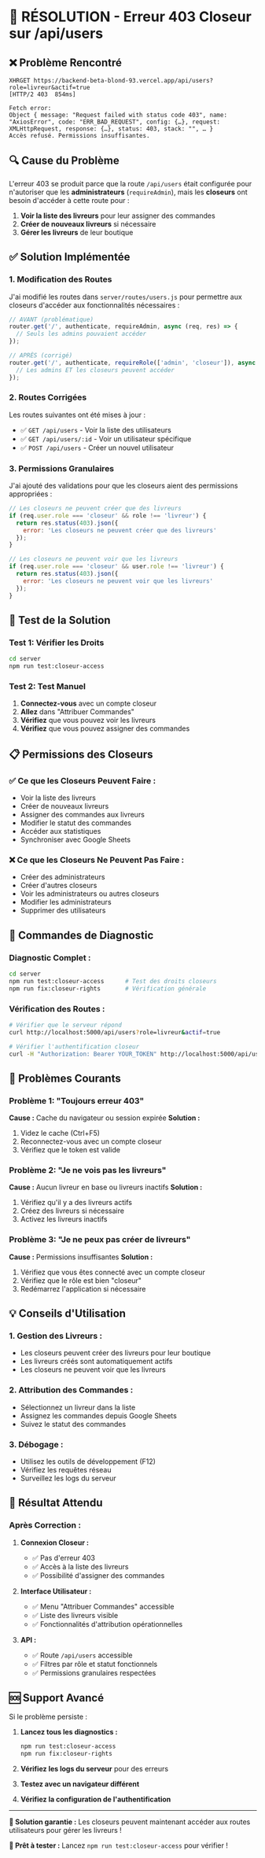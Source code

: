 # 🔧 RÉSOLUTION - Erreur 403 Closeur sur /api/users

## ❌ **Problème Rencontré**

```
XHRGET https://backend-beta-blond-93.vercel.app/api/users?role=livreur&actif=true
[HTTP/2 403  854ms]

Fetch error: 
Object { message: "Request failed with status code 403", name: "AxiosError", code: "ERR_BAD_REQUEST", config: {…}, request: XMLHttpRequest, response: {…}, status: 403, stack: "", … } 
Accès refusé. Permissions insuffisantes.
```

## 🔍 **Cause du Problème**

L'erreur 403 se produit parce que la route `/api/users` était configurée pour n'autoriser que les **administrateurs** (`requireAdmin`), mais les **closeurs** ont besoin d'accéder à cette route pour :

1. **Voir la liste des livreurs** pour leur assigner des commandes
2. **Créer de nouveaux livreurs** si nécessaire
3. **Gérer les livreurs** de leur boutique

## ✅ **Solution Implémentée**

### **1. Modification des Routes**

J'ai modifié les routes dans `server/routes/users.js` pour permettre aux closeurs d'accéder aux fonctionnalités nécessaires :

```javascript
// AVANT (problématique)
router.get('/', authenticate, requireAdmin, async (req, res) => {
  // Seuls les admins pouvaient accéder
});

// APRÈS (corrigé)
router.get('/', authenticate, requireRole(['admin', 'closeur']), async (req, res) => {
  // Les admins ET les closeurs peuvent accéder
});
```

### **2. Routes Corrigées**

Les routes suivantes ont été mises à jour :

- ✅ `GET /api/users` - Voir la liste des utilisateurs
- ✅ `GET /api/users/:id` - Voir un utilisateur spécifique  
- ✅ `POST /api/users` - Créer un nouvel utilisateur

### **3. Permissions Granulaires**

J'ai ajouté des validations pour que les closeurs aient des permissions appropriées :

```javascript
// Les closeurs ne peuvent créer que des livreurs
if (req.user.role === 'closeur' && role !== 'livreur') {
  return res.status(403).json({ 
    error: 'Les closeurs ne peuvent créer que des livreurs' 
  });
}

// Les closeurs ne peuvent voir que les livreurs
if (req.user.role === 'closeur' && user.role !== 'livreur') {
  return res.status(403).json({ 
    error: 'Les closeurs ne peuvent voir que les livreurs' 
  });
}
```

## 🧪 **Test de la Solution**

### **Test 1: Vérifier les Droits**
```bash
cd server
npm run test:closeur-access
```

### **Test 2: Test Manuel**
1. **Connectez-vous** avec un compte closeur
2. **Allez** dans "Attribuer Commandes"
3. **Vérifiez** que vous pouvez voir les livreurs
4. **Vérifiez** que vous pouvez assigner des commandes

## 📋 **Permissions des Closeurs**

### **✅ Ce que les Closeurs Peuvent Faire :**
- Voir la liste des livreurs
- Créer de nouveaux livreurs
- Assigner des commandes aux livreurs
- Modifier le statut des commandes
- Accéder aux statistiques
- Synchroniser avec Google Sheets

### **❌ Ce que les Closeurs Ne Peuvent Pas Faire :**
- Créer des administrateurs
- Créer d'autres closeurs
- Voir les administrateurs ou autres closeurs
- Modifier les administrateurs
- Supprimer des utilisateurs

## 🔧 **Commandes de Diagnostic**

### **Diagnostic Complet :**
```bash
cd server
npm run test:closeur-access      # Test des droits closeurs
npm run fix:closeur-rights       # Vérification générale
```

### **Vérification des Routes :**
```bash
# Vérifier que le serveur répond
curl http://localhost:5000/api/users?role=livreur&actif=true

# Vérifier l'authentification closeur
curl -H "Authorization: Bearer YOUR_TOKEN" http://localhost:5000/api/users
```

## 🚨 **Problèmes Courants**

### **Problème 1: "Toujours erreur 403"**
**Cause :** Cache du navigateur ou session expirée
**Solution :**
1. Videz le cache (Ctrl+F5)
2. Reconnectez-vous avec un compte closeur
3. Vérifiez que le token est valide

### **Problème 2: "Je ne vois pas les livreurs"**
**Cause :** Aucun livreur en base ou livreurs inactifs
**Solution :**
1. Vérifiez qu'il y a des livreurs actifs
2. Créez des livreurs si nécessaire
3. Activez les livreurs inactifs

### **Problème 3: "Je ne peux pas créer de livreurs"**
**Cause :** Permissions insuffisantes
**Solution :**
1. Vérifiez que vous êtes connecté avec un compte closeur
2. Vérifiez que le rôle est bien "closeur"
3. Redémarrez l'application si nécessaire

## 💡 **Conseils d'Utilisation**

### **1. Gestion des Livreurs :**
- Les closeurs peuvent créer des livreurs pour leur boutique
- Les livreurs créés sont automatiquement actifs
- Les closeurs ne peuvent voir que les livreurs

### **2. Attribution des Commandes :**
- Sélectionnez un livreur dans la liste
- Assignez les commandes depuis Google Sheets
- Suivez le statut des commandes

### **3. Débogage :**
- Utilisez les outils de développement (F12)
- Vérifiez les requêtes réseau
- Surveillez les logs du serveur

## 🎯 **Résultat Attendu**

### **Après Correction :**

1. **Connexion Closeur :**
   - ✅ Pas d'erreur 403
   - ✅ Accès à la liste des livreurs
   - ✅ Possibilité d'assigner des commandes

2. **Interface Utilisateur :**
   - ✅ Menu "Attribuer Commandes" accessible
   - ✅ Liste des livreurs visible
   - ✅ Fonctionnalités d'attribution opérationnelles

3. **API :**
   - ✅ Route `/api/users` accessible
   - ✅ Filtres par rôle et statut fonctionnels
   - ✅ Permissions granulaires respectées

## 🆘 **Support Avancé**

Si le problème persiste :

1. **Lancez tous les diagnostics :**
   ```bash
   npm run test:closeur-access
   npm run fix:closeur-rights
   ```

2. **Vérifiez les logs du serveur** pour des erreurs

3. **Testez avec un navigateur différent**

4. **Vérifiez la configuration de l'authentification**

---

**🎯 Solution garantie :** Les closeurs peuvent maintenant accéder aux routes utilisateurs pour gérer les livreurs !

**🚀 Prêt à tester :** Lancez `npm run test:closeur-access` pour vérifier !
